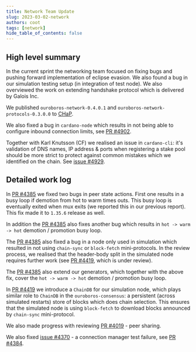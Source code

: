 ```yaml
---
title: Network Team Update
slug: 2023-03-02-network
authors: coot
tags: [network]
hide_table_of_contents: false
---
```


## High level summary

In the current sprint the networking team focused on fixing bugs and pushing
forward implementation of eclipse evasion.  We also found a bug in our
simulation testing setup (in integration of test node).  We also overviewed the
work on extending handshake protocol which is delivered by Galois Inc.

We published `ouroboros-network-0.4.0.1` and
`ouroboros-network-protocols-0.3.0.0` to [CHaP][PR #147].

We also fixed a bug in `cardano-node` which results in not being able to
configure inbound connection limits, see [PR #4902].

Together with Karl Knutsson (CF) we realised an issue in `cardano-cli`: it's
validation of DNS names, IP address & ports when registering a stake pool
should be more strict to protect against common mistakes which we identified on
the chain.  See [issue #4929].

## Detailed work log

In [PR #4385] we fixed two bugs in peer state actions.  First one results in
a busy loop if demotion from hot to warm times outs.  This busy loop is
eventually exited when mux exits (we reported this in our previous report).
This fix made it to `1.35.6` release as well.

In addition the [PR #4385] also fixes another bug which results in `hot -> warm
-> hot` demotion / promotion busy loop.

The [PR #4385] also fixed a bug in a node only used in simulation which
resulted in not using `chain-sync` or `block-fetch` mini-protocols.  In the
review process, we realised that the header-body split in the simulated node
requires further work (see [PR #4419], which is under review).

The [PR #4385] also extend our generators, which together with the above fix,
cover the `hot -> warm -> hot` demotion / promotion busy loop.

In [PR #4419] we introduce a `ChainDB` for our simulation node, which plays
similar role to `ChainDB` in the `ouroboros-consensus`: a persistent (across
simulated restarts) store of blocks which does chain selection.  This ensures
that the simulated node is using `block-fetch` to download blocks announced by
`chain-sync` mini-protocol.

We also made progress with reviewing [PR #4019] - peer sharing.

We also fixed [issue #4370] - a connection manager test failure, see [PR #4384].

[PR #147]: https://github.com/input-output-hk/cardano-haskell-packages/pull/147
[PR #4019]: https://github.com/input-output-hk/ouroboros-network/pull/4019
[PR #4384]: https://github.com/input-output-hk/ouroboros-network/pull/4384
[PR #4385]: https://github.com/input-output-hk/ouroboros-network/pull/4385
[PR #4419]: https://github.com/input-output-hk/ouroboros-network/pull/4419
[PR #4902]: https://github.com/input-output-hk/cardano-node/pull/4902
[issue #4370]: https://github.com/input-output-hk/ouroboros-network/issues/4370
[issue #4929]: https://github.com/input-output-hk/cardano-node/issues/4929
